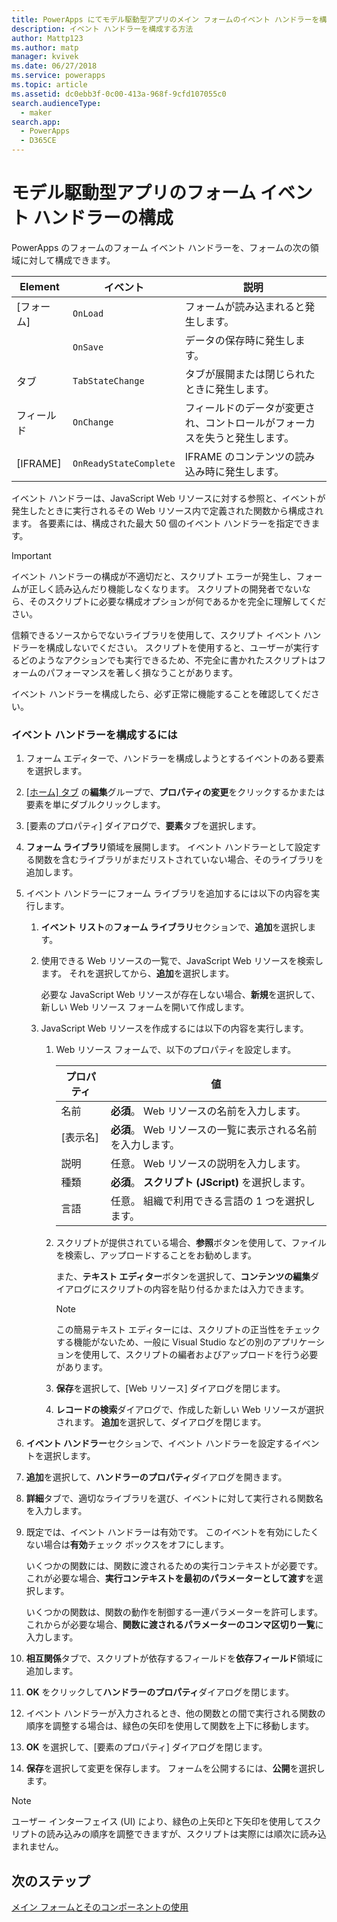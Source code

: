 ```yaml
---
title: PowerApps にてモデル駆動型アプリのメイン フォームのイベント ハンドラーを構成する | MicrosoftDocs
description: イベント ハンドラーを構成する方法
author: Mattp123
ms.author: matp
manager: kvivek
ms.date: 06/27/2018
ms.service: powerapps
ms.topic: article
ms.assetid: dc0ebb3f-0c00-413a-968f-9cfd107055c0
search.audienceType:
  - maker
search.app:
  - PowerApps
  - D365CE
---
```

# <a name="configure-model-driven-app-form-event-handlers"></a>モデル駆動型アプリのフォーム イベント ハンドラーの構成

 PowerApps のフォームのフォーム イベント ハンドラーを、フォームの次の領域に対して構成できます。  
  
|Element|イベント|説明|  
|-------------|-----------|-----------------|  
|[フォーム]|`OnLoad`|フォームが読み込まれると発生します。|  
||`OnSave`|データの保存時に発生します。|  
|タブ|`TabStateChange`|タブが展開または閉じられたときに発生します。|  
|フィールド|`OnChange`|フィールドのデータが変更され、コントロールがフォーカスを失うと発生します。|  
|[IFRAME]|`OnReadyStateComplete`|IFRAME のコンテンツの読み込み時に発生します。|  
  
 イベント ハンドラーは、JavaScript Web リソースに対する参照と、イベントが発生したときに実行されるその Web リソース内で定義された関数から構成されます。 各要素には、構成された最大 50 個のイベント ハンドラーを指定できます。  
  
> [!IMPORTANT]
>  イベント ハンドラーの構成が不適切だと、スクリプト エラーが発生し、フォームが正しく読み込んだり機能しなくなります。 スクリプトの開発者でないなら、そのスクリプトに必要な構成オプションが何であるかを完全に理解してください。  
>   
>  信頼できるソースからでないライブラリを使用して、スクリプト イベント ハンドラーを構成しないでください。 スクリプトを使用すると、ユーザーが実行するどのようなアクションでも実行できるため、不完全に書かれたスクリプトはフォームのパフォーマンスを著しく損なうことがあります。  
>   
>  イベント ハンドラーを構成したら、必ず正常に機能することを確認してください。  
  
### <a name="to-configure-an-event-handler"></a>イベント ハンドラーを構成するには 
  
1.  フォーム エディターで、ハンドラーを構成しようとするイベントのある要素を選択します。  
  
2.  [[ホーム] タブ](form-editor-user-interface-legacy.md#home-tab) の**編集**グループで、**プロパティの変更**をクリックするかまたは要素を単にダブルクリックします。  
  
3.  [要素のプロパティ] ダイアログで、**要素**タブを選択します。  
  
4.  **フォーム ライブラリ**領域を展開します。 イベント ハンドラーとして設定する関数を含むライブラリがまだリストされていない場合、そのライブラリを追加します。  
  
5.  イベント ハンドラーにフォーム ライブラリを追加するには以下の内容を実行します。  
    1.  **イベント リスト**の**フォーム ライブラリ**セクションで、**追加**を選択します。  
  
    2.  使用できる Web リソースの一覧で、JavaScript Web リソースを検索します。 それを選択してから、**追加**​​ を選択します。  
  
         必要な JavaScript Web リソースが存在しない場合、**新規**を選択して、新しい Web リソース フォームを開いて作成します。  
  
    3.  JavaScript Web リソースを作成するには以下の内容を実行します。  
        1.  Web リソース フォームで、以下のプロパティを設定します。  
  
            |プロパティ|値|  
            |--------------|-----------|  
            |名前|**必須**。 Web リソースの名前を入力します。|  
            |[表示名]|**必須**。 Web リソースの一覧に表示される名前を入力します。|  
            |説明|任意。 Web リソースの説明を入力します。|  
            |種類|**必須**。 **スクリプト (JScript)** を選択します。|  
            |言語|任意。 組織で利用できる言語の 1 つを選択します。|  
  
        2.  スクリプトが提供されている場合、**参照**ボタンを使用して、ファイルを検索し、アップロードすることをお勧めします。  
  
             また、**テキスト エディター**ボタンを選択して、**コンテンツの編集**ダイアログにスクリプトの内容を貼り付るかまたは入力できます。  
  
            > [!NOTE]
            >  この簡易テキスト エディターには、スクリプトの正当性をチェックする機能がないため、一般に Visual Studio などの別のアプリケーションを使用して、スクリプトの編者およびアップロードを行う必要があります。  
  
        3.  **保存**を選択して、[Web リソース] ダイアログを閉じます。  
  
        4.  **レコードの検索**ダイアログで、作成した新しい Web リソースが選択されます。 **追加**を選択して、ダイアログを閉じます。  
6.  **イベント ハンドラー**セクションで、イベント ハンドラーを設定するイベントを選択します。  
  
7.  **追加**を選択して、**ハンドラーのプロパティ**ダイアログを開きます。  
  
8. **詳細**タブで、適切なライブラリを選び、イベントに対して実行される関数名を入力します。  
  
9. 既定では、イベント ハンドラーは有効です。 このイベントを有効にしたくない場合は**有効**チェック ボックスをオフにします。  
  
     いくつかの関数には、関数に渡されるための実行コンテキストが必要です。 これが必要な場合、**実行コンテキストを最初のパラメーターとして渡す**を選択します。  
  
     いくつかの関数は、関数の動作を制御する一連パラメーターを許可します。 これからが必要な場合、**関数に渡されるパラメーターのコンマ区切り一覧**に入力します。  
  
10. **相互関係**タブで、スクリプトが依存するフィールドを**依存フィールド**領域に追加します。  
  
11. **OK** をクリックして**ハンドラーのプロパティ**ダイアログを閉じます。  
  
12. イベント ハンドラーが入力されるとき、他の関数との間で実行される関数の順序を調整する場合は、緑色の矢印を使用して関数を上下に移動します。  
  
13. **OK** を選択して、[要素のプロパティ] ダイアログを閉じます。  
  
14. **保存**を選択して変更を保存します。 フォームを公開するには、**公開**を選択します。  
  
> [!NOTE]
>  ユーザー インターフェイス (UI) により、緑色の上矢印と下矢印を使用してスクリプトの読み込みの順序を調整できますが、スクリプトは実際には順次に読み込まれません。   

## <a name="next-steps"></a>次のステップ

[メイン フォームとそのコンポーネントの使用](use-main-form-and-components.md)

